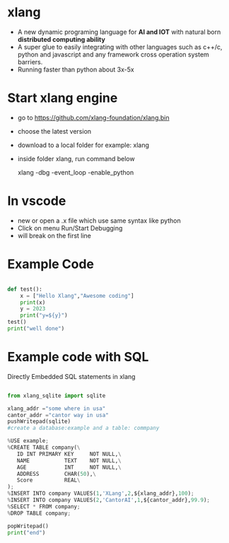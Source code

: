 # xlang
* A new dynamic programing language for **AI and IOT** with natural born **distributed computing ability**    
* A super glue to easily integrating with other languages such as c++/c, python and javascript and any framework cross operation system barriers.  
* Running faster than python about 3x-5x  

# Start xlang engine
- go to https://github.com/xlang-foundation/xlang.bin
- choose the latest version
- download to a local folder for example: xlang
- inside folder xlang, run command below

  xlang -dbg -event_loop -enable_python

# In vscode
- new or open a .x file which use same syntax like python
- Click on menu Run/Start Debugging
- will break on the first line

# Example Code
```python

def test():
    x = ["Hello Xlang","Awesome coding"]
    print(x)
    y = 2023
    print("y=${y}")
test()
print("well done")

```

# Example code with SQL

Directly Embedded SQL statements in xlang 

```python

from xlang_sqlite import sqlite

xlang_addr ="some where in usa"
cantor_addr ="cantor way in usa"
pushWritepad(sqlite)
#create a database:example and a table: commpany

%USE example;
%CREATE TABLE company(\
   ID INT PRIMARY KEY     NOT NULL,\
   NAME           TEXT    NOT NULL,\
   AGE            INT     NOT NULL,\
   ADDRESS        CHAR(50),\
   Score          REAL\
);
%INSERT INTO company VALUES(1,'XLang',2,${xlang_addr},100);
%INSERT INTO company VALUES(2,'CantorAI',1,${cantor_addr},99.9);
%SELECT * FROM company;
%DROP TABLE company;

popWritepad()
print("end")



```